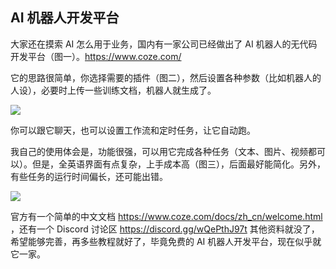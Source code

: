 ## AI 机器人开发平台

大家还在摸索 AI 怎么用于业务，国内有一家公司已经做出了 AI 机器人的无代码开发平台（图一）。https://www.coze.com/

它的思路很简单，你选择需要的插件（图二），然后设置各种参数（比如机器人的人设），必要时上传一些训练文档，机器人就生成了。

![](https://www.coze.com/docs/images/use_plugin_1.png)

你可以跟它聊天，也可以设置工作流和定时任务，让它自动跑。

我自己的使用体会是，功能很强，可以用它完成各种任务（文本、图片、视频都可以）。但是，全英语界面有点复杂，上手成本高（图三），后面最好能简化。另外，有些任务的运行时间偏长，还可能出错。

![](https://www.coze.com/docs/images/variable1.png)

官方有一个简单的中文文档 https://www.coze.com/docs/zh_cn/welcome.html ，还有一个 Discord 讨论区 https://discord.gg/wQePthJ97t 其他资料就没了，希望能够完善，再多些教程就好了，毕竟免费的 AI 机器人开发平台，现在似乎就它一家。
